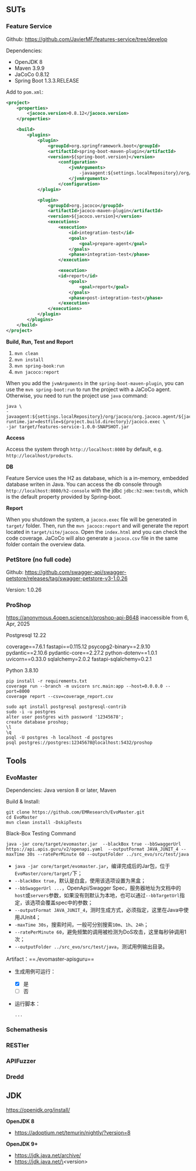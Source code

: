 ## SUTs

### Feature Service

Github: https://github.com/JavierMF/features-service/tree/develop

Dependencies:

-   OpenJDK 8
-   Maven 3.9.9
-   JaCoCo 0.8.12
-   Spring Boot 1.3.3.RELEASE

Add to `pom.xml`:

```xml
<project>
    <properties>
        <jacoco.version>0.8.12</jacoco.version>
    </properties>

    <build>
        <plugins>
            <plugin>
                <groupId>org.springframework.boot</groupId>
                <artifactId>spring-boot-maven-plugin</artifactId>
                <version>${spring-boot.version}</version>
                    <configuration>
                        <jvmArguments>
                            -javaagent:${settings.localRepository}/org/jacoco/org.jacoco.agent/${jacoco.version}/org.jacoco.agent-${jacoco.version}-runtime.jar=destfile=${project.build.directory}/jacoco.exec
                        </jvmArguments>
                    </configuration>
            </plugin>

            <plugin>
                <groupId>org.jacoco</groupId>
                <artifactId>jacoco-maven-plugin</artifactId>
                <version>${jacoco.version}</version>
                <executions>
                    <execution>
                        <id>integration-test</id>
                        <goals>
                            <goal>prepare-agent</goal>
                        </goals>
                        <phase>integration-test</phase>
                    </execution>

                    <execution>
                    <id>report</id>
                        <goals>
                            <goal>report</goal>
                        </goals>
                        <phase>post-integration-test</phase>
                    </execution>
                </executions>
            </plugin>
        </plugins>
    </build>
</project>
```

**Build, Run, Test and Report**

1.   `mvn clean`
2.   `mvn install`
3.   `mvn spring-book:run`
4.   `mvn jacoco:report`

When you add the `jvmArguments` in the `spring-boot-maven-plugin`, you can use the `mvn spring-boot:run` to run the project with a JaCoCo agent. Otherwise, you need to run the project use `java` command:

```shell
java \
-javaagent:${settings.localRepository}/org/jacoco/org.jacoco.agent/${jacoco.version}/org.jacoco.agent-${jacoco.version}-runtime.jar=destfile=${project.build.directory}/jacoco.exec \
-jar target/features-service-1.0.0-SNAPSHOT.jar
```

**Access**

Access the system throgh `http://localhost:8080` by default, e.g. `http://localhost/products`.

**DB**

Feature Service uses the H2 as database, which is a in-memory, embedded database writen in Java. You can access the db console through `http://localhost:8080/h2-console` with the jdbc `jdbc:h2:mem:testdb`, which is the default property provided by Spring-boot.

**Report**

When you shutdown the system, a `jacoco.exec` file will be generated in `target/` folder. Then, run the `mvn jacoco:report` and will generate the report located in `target/site/jacoco`. Open the `index.html` and you can check the code coverage. JaCoCo will also generate a `jacoco.csv` file in the same folder contain the overview data.



### PetStore (no full code)

Github: https://github.com/swagger-api/swagger-petstore/releases/tag/swagger-petstore-v3-1.0.26

Version: 1.0.26



### ProShop

https://anonymous.4open.science/r/proshop-api-B648 inaccessible from 6, Apr, 2025

Postgresql 12.22

coverage==7.6.1
fastapi==0.115.12
psycopg2-binary==2.9.10
pydantic==2.10.6
pydantic-core==2.27.2
python-dotenv==1.0.1
uvicorn==0.33.0
sqlalchemy=2.0.2
fastapi-sqlalchemy=0.2.1

Python 3.8.10

```shell
pip install -r requirements.txt
coverage run --branch -m uvicorn src.main:app --host=0.0.0.0 --port=8000
coverage report --csv=coverage_report.csv
```

```shell
sudo apt install postgresql postgresql-contrib
sudo -i -u postgres
alter user postgres with password '12345678';
create database proshop;
\l
\q
psql -U postgres -h localhost -d postgres
psql postgres://postgres:12345678@localhost:5432/proshop
```



## Tools

### EvoMaster

Dependencies: Java version 8 or later, Maven

Build & Install: 

```shell
git clone https://github.com/EMResearch/EvoMaster.git
cd EvoMaster
mvn clean install -DskipTests
```

Black-Box Testing Command

```shell
java -jar core/target/evomaster.jar  --blackBox true --bbSwaggerUrl https://api.apis.guru/v2/openapi.yaml  --outputFormat JAVA_JUNIT_4 --maxTime 30s --ratePerMinute 60 --outputFolder ../src_evo/src/test/java
```

- `java -jar core/target/evomaster.jar`，编译完成后的Jar包，位于`EvoMaster/core/target/`下；
- `--blackBox true`，默认是白盒，使用该选项设置为黑盒；
- `--bbSwaggerUrl ...`，OpenApi/Swagger Spec，服务器地址为文档中的`host`或`servers`参数，如果没有则默认为本地，也可以通过`--bbTargetUrl`指定，该选项会覆盖spec中的参数；
- `--outputFormat JAVA_JUNIT_4`，测时生成方式，必须指定，这里在Java中使用JUnit4；
- `-maxTime 30s`，搜索时间，一般可分别搜索`10m`、`1h`、`24h`；
- `--ratePerMinute 60`，避免频繁的调用被检测为DoS攻击，这里每秒钟调用1次；
- `--outputFolder ../src_evo/src/test/java`，测试用例输出目录。

Artifact：==./evomaster-apisguru==

- 生成用例可运行：
  
  - [x] 是
  - [ ] 否
  
- 运行脚本：

  ```shell
  ...
  ```



### Schemathesis



### RESTler



### APIFuzzer



### Dredd



## JDK

https://openjdk.org/install/

**OpenJDK 8**

-   https://adoptium.net/temurin/nightly/?version=8

**OpenJDK 9+**

-   https://jdk.java.net/archive/
-   https://jdk.java.net/\<version\>
